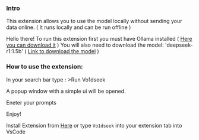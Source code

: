 ### Intro
This extension allows you to use the model locally without sending your data online. ( It runs locally and can be run offline )

Hello there! To run this extension first you must have Ollama installed ( [Here you can download it](https://ollama.com/download) )
You will also need to download the model: 'deepseek-r1:1.5b' ( [Link to download the model](https://ollama.com/library/deepseek-r1:1.5b) )

### How to use the extension:
In your search bar type : >Run Vo1dseek

A popup window with a simple ui will be opened.

Eneter your prompts

Enjoy!

Install Extension from [Here](https://marketplace.visualstudio.com/items?itemName=vo1dnull.vo1dseek) or type `Vo1dseek` into your extension tab into VsCode
